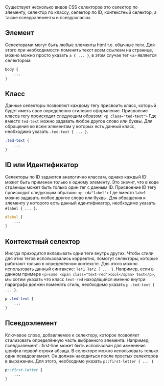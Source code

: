 Существует несколько видов CSS селекторов это селектор по элементу, селектор по классу, селектор по ID,
контекстный селектор, а также псевдоэлементы и псевдоклассы.

## Элемент
Селекторами могут быть любые элементы html т.е. обычные теги. Для этого при необходимости поменять текст всем
ссылкам на странице, можно можно просто указать `a { ... }`, в этом случае тег `<a>` является селектором.

```css
body {
    ...
}
```

## Класс
Данные селекторы позволяют каждому тегу присвоить класс, который будет иметь свое определенно стилевое оформление.
Присвоение класса тегу происходит следующим образом: `<p class="ted-text">` Где вместо `ted-text` можно задавать любое
другое слово или буквы. Для обращения ко всем элементам у которых есть данный класс, необходимо указать `.ted-text { ... }`.

```css
.ted-text {
    ...
}
```

## ID или Идентификатор
Селекторы по ID задаются аналогично классам, однако каждый ID может быть применен только к одному элементу.
Это значит, что в коде страницы может быть только один тег с данным ID. Присвоение ID тегу происходит следующим
образом: `<p id="label">` Где вместо `label` можно задавать любое другое слово или буквы. Для обращения к
элементу у которого есть данный идентификатор, необходимо указать `#label { ... }`.

```css
#label {
    ...
}
```

## Контекстный селектор
Иногда приходится вкладывать одни теги внутрь других. Чтобы стили для этих тегов использовались корректно, помогут селекторы,
которые работают только в определённом контексте. Для этого можно использовать данный синтаксис: `Тег1 Тег2 { ... }`.
Например, если в данном примере `<p>some <span class="text-red">cool</span> text</p>`, мы хотим указать что
класс `text-red` находящийся именно внутри параграфа должен поменять стиль, необходимо указать `p .ted-text { ... }`.

```css
p .ted-text {
    ...
}
```

## Псевдоэлемент
Ключевое слово, добавляемое к селектору, которое позволяет стилизовать определённую часть выбранного элемента.
Например, псевдоэлемент ::first-line может быть использован для изменения шрифта первой строки абзаца. В селекторе
можно использовать только один псевдоэлемент. Он должен находиться после простых селекторов в выражении. Для этого,
необходимо указать `p::first-letter { ... }`

```css
p::first-letter {
    ...
}
```

